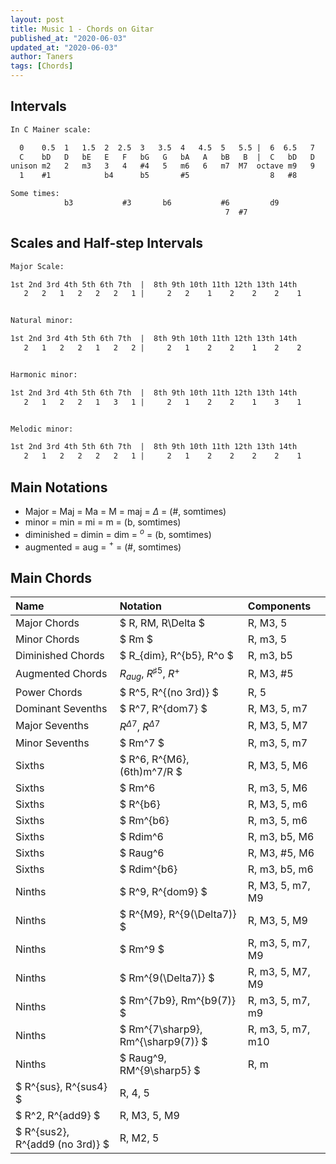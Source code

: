 ```yaml
---
layout: post
title: Music 1 - Chords on Gitar
published_at: "2020-06-03"
updated_at: "2020-06-03"
author: Taners
tags: [Chords]
---
```


## Intervals

```txt
In C Mainer scale:

  0    0.5  1   1.5  2  2.5  3   3.5  4   4.5  5   5.5 |  6  6.5   7   7.5  8  8.5  9   9.5  10  10.5 11  11.5
  C    bD   D   bE   E   F   bG   G   bA   A   bB   B  |  C   bD   D   bE   E   F   bG   G   bA   A   bB   B
unison m2   2   m3   3   4   #4   5   m6   6   m7  M7  octave m9   9   m10  10  11  #11  12  m13  13  m14  M14
  1    #1            b4      b5       #5                  8   #8            b11     b12      #12

Some times:
            b3           #3       b6           #6         d9           #9                b13          #13
                                                7  #7                                                  14  #14
```

## Scales and Half-step Intervals

```txt
Major Scale:

1st 2nd 3rd 4th 5th 6th 7th  |  8th 9th 10th 11th 12th 13th 14th
   2   2   1   2   2   2   1 |     2   2    1    2    2    2    1


Natural minor:

1st 2nd 3rd 4th 5th 6th 7th  |  8th 9th 10th 11th 12th 13th 14th
   2   1   2   2   1   2   2 |     2   1    2    2    1    2    2


Harmonic minor:

1st 2nd 3rd 4th 5th 6th 7th  |  8th 9th 10th 11th 12th 13th 14th
   2   1   2   2   1   3   1 |     2   1    2    2    1    3    1


Melodic minor:

1st 2nd 3rd 4th 5th 6th 7th  |  8th 9th 10th 11th 12th 13th 14th
   2   1   2   2   2   2   1 |     2   1    2    2    2    2    1
```

## Main Notations

- Major = Maj = Ma = M = maj = $\Delta$ = (#, somtimes)
- minor = min = mi = m = (b, somtimes)
- diminished = dimin = dim = $^o$ = (b, somtimes)
- augmented = aug = $^+$ = (#, somtimes)

## Main Chords

Name | Notation | Components
:-|:-|:-
Major Chords | $ R, RM, R\Delta $ | R, M3, 5
Minor Chords | $ Rm $ | R, m3, 5
Diminished Chords | $ R_{dim}, R^{b5}, R^o $ | R, m3, b5
Augmented Chords | $R_{aug}$, $R^{\sharp5}$, $R^+$ | R, M3, #5
Power Chords | $ R^5, R^{(no 3rd)} $ | R, 5
Dominant Sevenths | $ R^7, R^{dom7} $ | R, M3, 5, m7
Major Sevenths | $R^{\Delta7}$, $R^{\Delta7}$ | R, M3, 5, M7
Minor Sevenths | $ Rm^7 $ | R, m3, 5, m7
Sixths | $ R^6, R^{M6}, (6th)m^7/R $ | R, M3, 5, M6
Sixths | $ Rm^6 | R, m3, 5, M6
Sixths | $ R^{b6} | R, M3, 5, m6
Sixths | $ Rm^{b6} | R, m3, 5, m6
Sixths | $ Rdim^6 | R, m3, b5, M6
Sixths | $ Raug^6 | R, M3, #5, M6
Sixths | $ Rdim^{b6} | R, m3, b5, m6
Ninths | $ R^9, R^{dom9} $ | R, M3, 5, m7, M9
Ninths | $ R^{M9}, R^{9(\Delta7)} $ | R, M3, 5, M9
Ninths | $ Rm^9 $ | R, m3, 5, m7, M9
Ninths | $ Rm^{9(\Delta7)} $ | R, m3, 5, M7, M9
Ninths | $ Rm^{7b9}, Rm^{b9(7)} $ | R, m3, 5, m7, m9
Ninths | $ Rm^{7\sharp9}, Rm^{\sharp9(7)} $ | R, m3, 5, m7, m10
Ninths | $ Raug^9, RM^{9\sharp5} $ | R, m
| $ R^{sus}, R^{sus4} $ | R, 4, 5
| $ R^2, R^{add9} $ | R, M3, 5, M9
| $ R^{sus2}, R^{add9 (no 3rd)} $ | R, M2, 5
